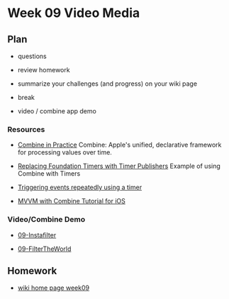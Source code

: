 # Week 09 Video Media

## Plan

- questions

- review homework

- summarize your challenges (and progress) on your wiki page

- break

- video / combine app demo

### Resources

- [Combine in Practice](https://developer.apple.com/videos/play/wwdc2019/721/)
  Combine: Apple's unified, declarative framework for processing values over time.

- [Replacing Foundation Timers with Timer Publishers](https://developer.apple.com/documentation/combine/replacing-foundation-timers-with-timer-publishers)
  Example of using Combine with Timers

- [Triggering events repeatedly using a timer](https://www.hackingwithswift.com/books/ios-swiftui/triggering-events-repeatedly-using-a-timer)

- [MVVM with Combine Tutorial for iOS](https://www.raywenderlich.com/4161005-mvvm-with-combine-tutorial-for-ios)

### Video/Combine Demo

- [09-Instafilter](https://github.com/mobilelabclass-itp/09-Instafilter)

- [09-FilterTheWorld](https://github.com/mobilelabclass-itp/09-FilterTheWorld)

## Homework

- [wiki home page week09](https://github.com/mobilelabclass-itp/content-2023/wiki#week-09-homework)
